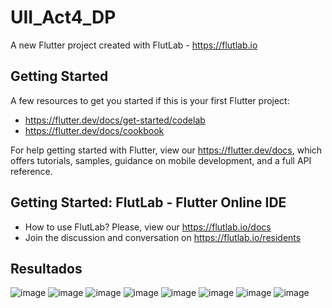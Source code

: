 # UII_Act4_DP

A new Flutter project created with FlutLab - https://flutlab.io

## Getting Started

A few resources to get you started if this is your first Flutter project:

- https://flutter.dev/docs/get-started/codelab
- https://flutter.dev/docs/cookbook

For help getting started with Flutter, view our
https://flutter.dev/docs, which offers tutorials,
samples, guidance on mobile development, and a full API reference.

## Getting Started: FlutLab - Flutter Online IDE

- How to use FlutLab? Please, view our https://flutlab.io/docs
- Join the discussion and conversation on https://flutlab.io/residents

## Resultados
![image](https://github.com/JazLopezMartinez/UII_Act4_DP_Lopez/assets/143547919/cbb25fc3-e4e6-4bc2-ab80-12036f2d6d67)
![image](https://github.com/JazLopezMartinez/UII_Act4_DP_Lopez/assets/143547919/cb0e947b-cacd-4427-a495-37c937b91597)
![image](https://github.com/JazLopezMartinez/UII_Act4_DP_Lopez/assets/143547919/819e7cdb-0fff-4991-9cb5-12bd2c2d9fcb)
![image](https://github.com/JazLopezMartinez/UII_Act4_DP_Lopez/assets/143547919/09582f89-81ed-4101-9046-322aac250f1d)
![image](https://github.com/JazLopezMartinez/UII_Act4_DP_Lopez/assets/143547919/15951409-83dc-4cfb-96d7-973b078cab32)
![image](https://github.com/JazLopezMartinez/UII_Act4_DP_Lopez/assets/143547919/b768e9f5-3494-48b7-a7c2-4ff2f5537d59)
![image](https://github.com/JazLopezMartinez/UII_Act4_DP_Lopez/assets/143547919/889cc968-99cb-441b-b458-97db5c23bf36)
![image](https://github.com/JazLopezMartinez/UII_Act4_DP_Lopez/assets/143547919/5b9cbb6c-7f66-43cc-ac99-551816844906)





